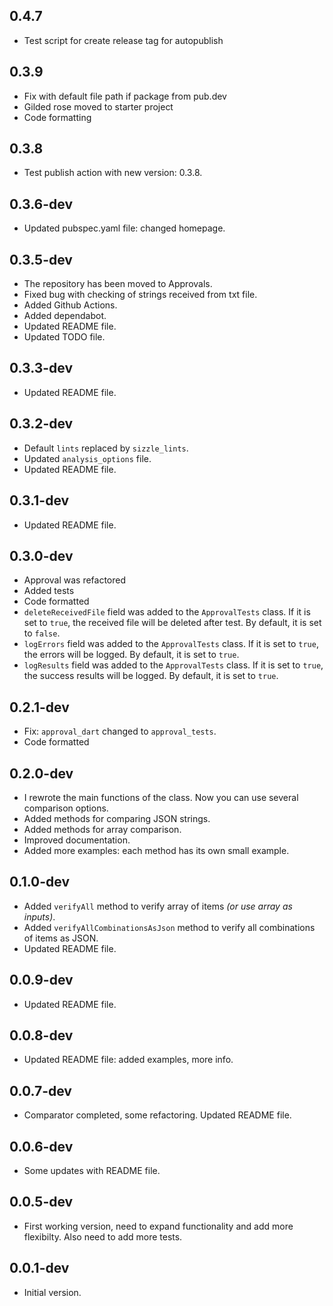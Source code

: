 ## 0.4.7

- Test script for create release tag for autopublish

## 0.3.9

- Fix with default file path if package from pub.dev
- Gilded rose moved to starter project
- Code formatting

## 0.3.8

- Test publish action with new version: 0.3.8.

## 0.3.6-dev

- Updated pubspec.yaml file: changed homepage.

## 0.3.5-dev

- The repository has been moved to Approvals.
- Fixed bug with checking of strings received from txt file.
- Added Github Actions.
- Added dependabot.
- Updated README file.
- Updated TODO file.


## 0.3.3-dev

- Updated README file.

## 0.3.2-dev

- Default `lints` replaced by `sizzle_lints`.
- Updated `analysis_options` file.
- Updated README file.

## 0.3.1-dev

- Updated README file.

## 0.3.0-dev

- Approval was refactored
- Added tests
- Code formatted
- `deleteReceivedFile` field was added to the `ApprovalTests` class. If it is set to `true`, the received file will be deleted after test. By default, it is set to `false`.
- `logErrors` field was added to the `ApprovalTests` class. If it is set to `true`, the errors will be logged. By default, it is set to `true`.
- `logResults` field was added to the `ApprovalTests` class. If it is set to `true`, the success results will be logged. By default, it is set to `true`.

## 0.2.1-dev

- Fix: `approval_dart` changed to `approval_tests`.
- Code formatted

## 0.2.0-dev

- I rewrote the main functions of the class. Now you can use several comparison options.
- Added methods for comparing JSON strings.
- Added methods for array comparison.
- Improved documentation.
- Added more examples: each method has its own small example.

## 0.1.0-dev

- Added `verifyAll` method to verify array of items *(or use array as inputs)*.
- Added `verifyAllCombinationsAsJson` method to verify all combinations of items as JSON.
- Updated README file.

## 0.0.9-dev

- Updated README file.

## 0.0.8-dev

- Updated README file: added examples, more info.

## 0.0.7-dev

- Comparator completed, some refactoring. Updated README file.

## 0.0.6-dev

- Some updates with README file.

## 0.0.5-dev

- First working version, need to expand functionality and add more flexibilty. Also need to add more tests.

## 0.0.1-dev

- Initial version.
